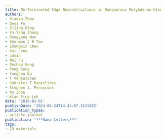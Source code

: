 ```yaml
---
title: Mo-Terminated Edge Reconstructions in Nanoporous Molybdenum Disulfide Film
authors:
- Xiaoxu Zhao
- Deyi Fu
- Zijing Ding
- Yu-Yang Zhang
- Dongyang Wan
- Sherman J R Tan
- Zhongxin Chen
- Kai Leng
- admin
- Wei Fu
- Dechao Geng
- Peng Song
- Yonghua Du
- T Venkatesan
- Sokrates T Pantelides
- Stephen J. Pennycook
- Wu Zhou
- Kian Ping Loh
date: '2018-01-01'
publishDate: '2024-04-24T14:45:57.312150Z'
publication_types:
- article-journal
publication: '***Nano Letters***'
tags:
- 2D materials
---
```


